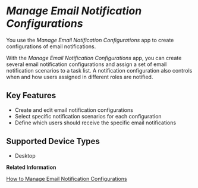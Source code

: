 <!-- loio6f4c0b4e87e14fe4abc71e3bc1948d71 -->

# *Manage Email Notification Configurations*

You use the *Manage Email Notification Configurations* app to create configurations of email notifications.



With the *Manage Email Notification Configurations* app, you can create several email notification configurations and assign a set of email notification scenarios to a task list. A notification configuration also controls when and how users assigned in different roles are notified.



<a name="loio6f4c0b4e87e14fe4abc71e3bc1948d71__section_usc_dds_nzb"/>

## Key Features



-   Create and edit email notification configurations
-   Select specific notification scenarios for each configuration
-   Define which users should receive the specific email notifications



<a name="loio6f4c0b4e87e14fe4abc71e3bc1948d71__section_twk_bjs_nzb"/>

## Supported Device Types

-   Desktop


**Related Information**  


[How to Manage Email Notification Configurations](how-to-manage-email-notification-configurations-c4e2569.md "Create notification configurations and assign a set of email notification scenarios to a task list.")

